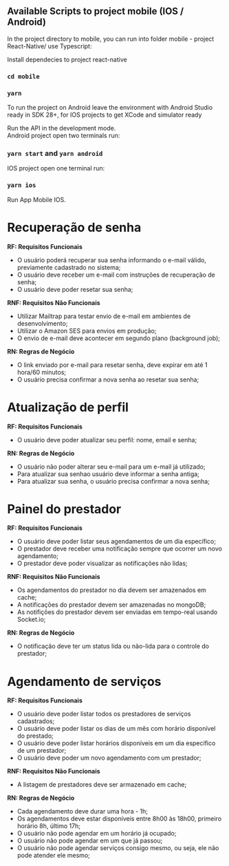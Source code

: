 
## Available Scripts to project mobile (IOS / Android)

In the project directory to mobile, you can run into folder mobile - project React-Native/ use Typescript:

Install dependecies to project react-native
### `cd mobile `

### `yarn`

To run the project on Android leave the environment with Android Studio ready in SDK 28+,
for IOS projects to get XCode and simulator ready

Run the API in the development mode.<br />
Android project open two terminals run:
### `yarn start` and `yarn android`

IOS project open one terminal run:
### `yarn ios`
Run App Mobile IOS.<br />


# Recuperação de senha
**RF: Requisitos Funcionais**

- O usuário poderá recuperar sua senha informando o e-mail válido, previamente cadastrado no sistema;
- O usuário deve receber um e-mail com instruções de recuperação de senha;
- O usuário deve poder resetar sua senha;

**RNF: Requisitos Não Funcionais**

- Utilizar Mailtrap para testar envio de e-mail em ambientes de desenvolvimento;
- Utilizar o Amazon SES para envios em produção;
- O envio de e-mail deve acontecer em segundo plano (background job);

**RN: Regras de Negócio**

- O link enviado por e-mail para resetar senha, deve expirar em até 1 hora/60 minutos;
- O usuário precisa confirmar a nova senha ao resetar sua senha;

# Atualização de perfil
**RF: Requisitos Funcionais**
- O usuário deve poder atualizar seu perfil: nome, email e senha;

**RN: Regras de Negócio**
- O usuário não poder alterar seu e-mail para um e-mail já utilizado;
- Para atualizar sua senhao usuário deve informar a senha antiga;
- Para atualizar sua senha, o usuário precisa confirmar a nova senha;

# Painel do prestador
**RF: Requisitos Funcionais**

- O usuário deve poder listar seus agendamentos de um dia específico;
- O prestador deve receber uma notificação sempre que ocorrer um novo agendamento;
- O prestador deve poder visualizar as notificações não lidas;

**RNF: Requisitos Não Funcionais**

- Os agendamentos do prestador no dia devem ser amazenados em cache;
- A notificações do prestador devem ser amazenadas no mongoDB;
- As notifições do prestador devem ser enviadas em tempo-real usando Socket.io;

**RN: Regras de Negócio**

- O notificação deve ter um status lida ou não-lida para o controle do prestador;

# Agendamento de serviços
**RF: Requisitos Funcionais**

- O usuário deve poder listar todos os prestadores de serviços cadastrados;
- O usuário deve poder listar os dias de um mês com horário disponível do prestado;
- O usuário deve poder listar horários disponíveis em um dia específico de um prestador;
- O usuário deve poder um novo agendamento com um prestador;

**RNF: Requisitos Não Funcionais**

- A listagem de prestadores deve ser armazenado em cache;

**RN: Regras de Negócio**

- Cada agendamento deve durar uma hora - 1h;
- Os agendamentos deve estar disponíveis entre 8h00 às 18h00, primeiro horário 8h, último 17h;
- O usuário não pode agendar em um horário já ocupado;
- O usuário não pode agendar em um que já passou;
- O usuário não pode agendar serviços consigo mesmo, ou seja, ele não pode atender ele mesmo;
